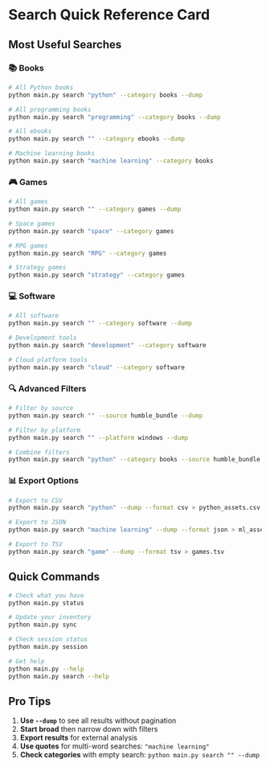 # Search Quick Reference Card

## Most Useful Searches

### 📚 Books
```bash
# All Python books
python main.py search "python" --category books --dump

# All programming books
python main.py search "programming" --category books --dump

# All ebooks
python main.py search "" --category ebooks --dump

# Machine learning books
python main.py search "machine learning" --category books
```

### 🎮 Games
```bash
# All games
python main.py search "" --category games --dump

# Space games
python main.py search "space" --category games

# RPG games
python main.py search "RPG" --category games

# Strategy games
python main.py search "strategy" --category games
```

### 💻 Software
```bash
# All software
python main.py search "" --category software --dump

# Development tools
python main.py search "development" --category software

# Cloud platform tools
python main.py search "cloud" --category software
```

### 🔍 Advanced Filters
```bash
# Filter by source
python main.py search "" --source humble_bundle --dump

# Filter by platform
python main.py search "" --platform windows --dump

# Combine filters
python main.py search "python" --category books --source humble_bundle
```

### 📊 Export Options
```bash
# Export to CSV
python main.py search "python" --dump --format csv > python_assets.csv

# Export to JSON
python main.py search "machine learning" --dump --format json > ml_assets.json

# Export to TSV
python main.py search "game" --dump --format tsv > games.tsv
```

## Quick Commands

```bash
# Check what you have
python main.py status

# Update your inventory
python main.py sync

# Check session status
python main.py session

# Get help
python main.py --help
python main.py search --help
```

## Pro Tips

1. **Use `--dump`** to see all results without pagination
2. **Start broad** then narrow down with filters
3. **Export results** for external analysis
4. **Use quotes** for multi-word searches: `"machine learning"`
5. **Check categories** with empty search: `python main.py search "" --dump` 